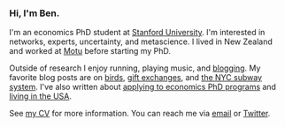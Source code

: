### Hi, I'm Ben.

I'm an economics PhD student at [Stanford University](https://economics.stanford.edu).
I'm interested in networks, experts, uncertainty, and metascience.
I lived in New Zealand and worked at [Motu](https://www.motu.nz) before starting my PhD.

Outside of research I enjoy running, playing music, and [blogging](/blog/).
My favorite blog posts are on [birds](/blog/birds-voting-russian-interference/), [gift exchanges](/blog/white-elephant-gift-exchanges/), and [the NYC subway system](/blog/how-central-grand-central-terminal/).
I've also written about [applying to economics PhD programs](/blog/applying-economics-phd-programs/) and [living in the USA](blog/living-america/).

See [my CV](/cv.pdf) for more information.
You can reach me via [email](mailto:bldavies@stanford.edu) or [Twitter](https://twitter.com/bnldvs).
